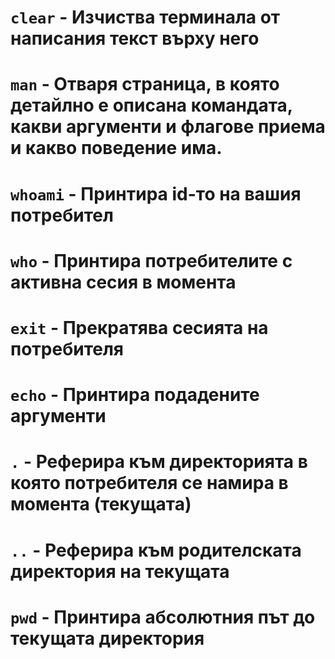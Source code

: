 # `clear` - Изчиства терминала от написания текст върху него 

# `man` <argument> - Отваря страница, в която детайлно е описана командата, какви аргументи и флагове приема и какво поведение има.

# `whoami` - Принтира id-то на вашия потребител

# `who` - Принтира потребителите с активна сесия в момента

# `exit` - Прекратява сесията на потребителя

# `echo` <argument> - Принтира подадените аргументи

# `.` - Реферира към директорията в която потребителя се намира в момента (текущата)

# `..` - Реферира към родителската директория на текущата

# `pwd` - Принтира абсолютния път до текущата директория
